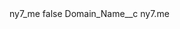 <?xml version="1.0" encoding="UTF-8"?>
<CustomMetadata xmlns="http://soap.sforce.com/2006/04/metadata" xmlns:xsi="http://www.w3.org/2001/XMLSchema-instance" xmlns:xsd="http://www.w3.org/2001/XMLSchema">
    <label>ny7_me</label>
    <protected>false</protected>
    <values>
        <field>Domain_Name__c</field>
        <value xsi:type="xsd:string">ny7.me</value>
    </values>
</CustomMetadata>
